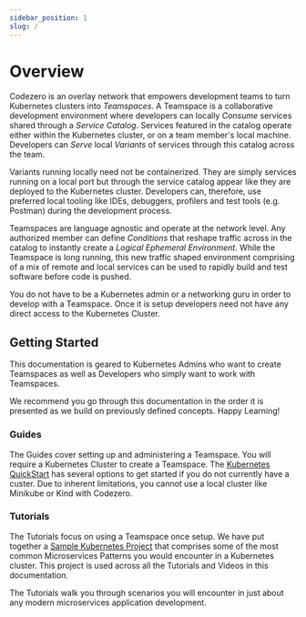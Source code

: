 ```yaml
---
sidebar_position: 1
slug: /
---
```


# Overview

Codezero is an overlay network that empowers development teams to turn Kubernetes clusters into _Teamspaces_. A Teamspace is a collaborative development environment where developers can locally _Consume_ services shared through a _Service Catalog_. Services featured in the catalog operate either within the Kubernetes cluster, or on a team member's local machine. Developers can _Serve_ local _Variants_ of services through this catalog across the team.

Variants running locally need not be containerized. They are simply services running on a local port but through the service catalog appear like they are deployed to the Kubernetes cluster. Developers can, therefore, use preferred local tooling like IDEs, debuggers, profilers and test tools (e.g. Postman) during the development process.

Teamspaces are language agnostic and operate at the network level. Any authorized member can define _Conditions_ that reshape traffic across in the catalog to instantly create a _Logical Ephemeral Environment_. While the Teamspace is long running, this new traffic shaped environment comprising of a mix of remote and local services can be used to rapidly build and test software before code is pushed.

You do not have to be a Kubernetes admin or a networking guru in order to develop with a Teamspace. Once it is setup developers need not have any direct access to the Kubernetes Cluster.

## Getting Started

This documentation is geared to Kubernetes Admins who want to create Teamspaces as well as Developers who simply want to work with Teamspaces.

We recommend you go through this documentation in the order it is presented as we build on previously defined concepts. Happy Learning!

### Guides

The Guides cover setting up and administering a Teamspace. You will require a Kubernetes Cluster to create a Teamspace. The [Kubernetes QuickStart](/guides/kubernetes-quickstart.md) has several options to get started if you do not currently have a custer. Due to inherent limitations, you cannot use a local cluster like Minikube or Kind with Codezero.

<!-- ### Concepts

WE SHOULD ADD BACK A CONCEPTS SECTION

We strive to limit the jargon that developers have to learn in order to benefit from our tooling. While words like Services and Environments are commonplace, we felt it would help to clarify this terminology within the Codezero and Kubernetes context. We cover various terms in the "Concepts" section of this documentation. -->

### Tutorials

The Tutorials focus on using a Teamspace once setup. We have put together a [Sample Kubernetes Project](/tutorials/sample-project.mdx) that comprises some of the most common Microservices Patterns you would encounter in a Kubernetes cluster. This project is used across all the Tutorials and Videos in this documentation.

The Tutorials walk you through scenarios you will encounter in just about any modern microservices application development.
